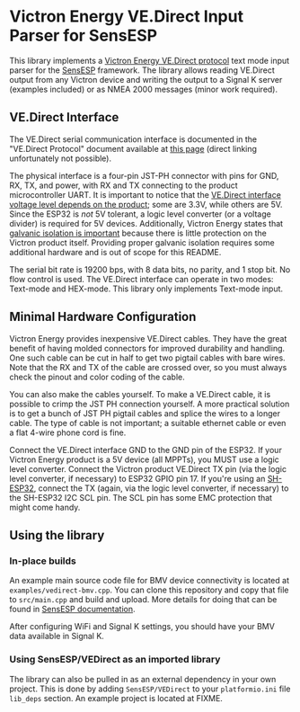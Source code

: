 # Victron Energy VE.Direct Input Parser for SensESP

This library implements a [Victron Energy VE.Direct protocol](https://www.victronenergy.com/live/vedirect_protocol:faq) text mode input parser for
the [SensESP](https://signalk.org/SensESP/) framework.
The library allows reading VE.Direct output from any Victron device and writing the output to a Signal K server (examples included) or as NMEA 2000 messages (minor work required).

## VE.Direct Interface

The VE.Direct serial communication interface is documented in the "VE.Direct Protocol" document available at [this page](https://www.victronenergy.com/support-and-downloads/technical-information) (direct linking unfortunately not possible).

The physical interface is a four-pin JST-PH connector with pins for GND, RX, TX, and power, with RX and TX connecting to the product microcontroller UART.
It is important to notice that the [VE.Direct interface voltage level depends on the product](https://www.victronenergy.com/live/vedirect_protocol:faq#q4is_the_vedirect_interface_33_or_5v); some are 3.3V, while others are 5V.
Since the ESP32 is _not_ 5V tolerant, a logic level converter (or a voltage divider) is required for 5V devices.
Additionally, Victron Energy states that [galvanic isolation is important](https://www.victronenergy.com/live/vedirect_protocol:faq#introduction) because there is little protection on the Victron product itself.
Providing proper galvanic isolation requires some additional hardware and is out of scope for this README.

The serial bit rate is 19200 bps, with 8 data bits, no parity, and 1 stop bit.
No flow control is used.
The VE.Direct interface can operate in two modes: Text-mode and HEX-mode.
This library only implements Text-mode input.

## Minimal Hardware Configuration

Victron Energy provides inexpensive VE.Direct cables.
They have the great benefit of having molded connectors for improved durability and handling.
One such cable can be cut in half to get two pigtail cables with bare wires.
Note that the RX and TX of the cable are crossed over, so you must always check the pinout and color coding of the cable.

You can also make the cables yourself.
To make a VE.Direct cable, it is possible to crimp the JST PH connection yourself.
A more practical solution is to get a bunch of JST PH pigtail cables and splice the wires to a longer cable.
The type of cable is not important; a suitable ethernet cable or even a flat 4-wire phone cord is fine.

Connect the VE.Direct interface GND to the GND pin of the ESP32.
If your Victron Energy product is a 5V device (all MPPTs), you MUST use a logic level converter.
Connect the Victron product VE.Direct TX pin (via the logic level converter, if necessary) to ESP32 GPIO pin 17.
If you're using an [SH-ESP32](https://hatlabs.github.io/sh-esp32/), connect the TX (again, via the logic level converter, if necessary) to the SH-ESP32 I2C SCL pin.
The SCL pin has some EMC protection that might come handy.

## Using the library

### In-place builds

An example main source code file for BMV device connectivity is located at `examples/vedirect-bmv.cpp`.
You can clone this repository and copy that file to `src/main.cpp` and build and upload.
More details for doing that can be found in [SensESP documentation](https://signalk.org/SensESP/pages/getting_started/).

After configuring WiFi and Signal K settings, you should have your BMV data available in Signal K.

### Using SensESP/VEDirect as an imported library

The library can also be pulled in as an external dependency in your own project.
This is done by adding `SensESP/VEDirect` to your `platformio.ini` file `lib_deps` section.
An example project is located at FIXME.
